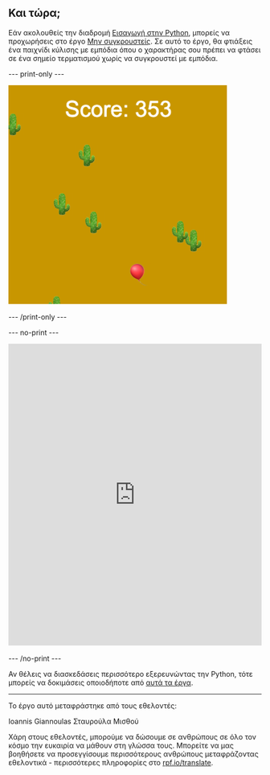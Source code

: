 ## Και τώρα;

Εάν ακολουθείς την διαδρομή [Εισαγωγή στην Python](https://projects.raspberrypi.org/el-GR/raspberrypi/python-intro), μπορείς να προχωρήσεις στο έργο [Μην συγκρουστείς](https://projects.raspberrypi.org/el-GR/projects/dont-collide). Σε αυτό το έργο, θα φτιάξεις ένα παιχνίδι κύλισης με εμπόδια όπου ο χαρακτήρας σου πρέπει να φτάσει σε ένα σημείο τερματισμού χωρίς να συγκρουστεί με εμπόδια.

--- print-only ---

![Μια παράδειγμα δημιουργίας από το έργο Μην Συγκρουστείς που δείχνει ένα μπαλόνι να πετάει σε μια έρημο με κάκτους](images/dont-collide.png)

--- /print-only ---

--- no-print ---

<iframe src="https://trinket.io/embed/python/974800f4ef?outputOnly=true&start=result" width="100%" height="600" frameborder="0" marginwidth="0" marginheight="0" allowfullscreen></iframe>


--- /no-print ---

Αν θέλεις να διασκεδάσεις περισσότερο εξερευνώντας την Python, τότε μπορείς να δοκιμάσεις οποιοδήποτε από [αυτά τα έργα](https://projects.raspberrypi.org/el-GR/projects?software%5B%5D=python).

***
Το έργο αυτό μεταφράστηκε από τους εθελοντές:

Ioannis Giannoulas
Σταυρούλα Μισθού

Χάρη στους εθελοντές, μπορούμε να δώσουμε σε ανθρώπους σε όλο τον κόσμο την ευκαιρία να μάθουν στη γλώσσα τους. Μπορείτε να μας βοηθήσετε να προσεγγίσουμε περισσότερους ανθρώπους μεταφράζοντας εθελοντικά - περισσότερες πληροφορίες στο [rpf.io/translate](https://rpf.io/translate).
